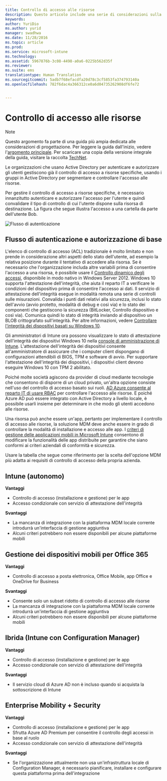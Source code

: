 ```yaml
---
title: Controllo di accesso alle risorse
description: Questo articolo include una serie di considerazioni sulla progettazione per il controllo di accesso da usare in uno scenario di gestione di dispositivi mobili (MDM).
keywords: 
author: YuriDio
ms.author: yurid
manager: swadhwa
ms.date: 11/28/2016
ms.topic: article
ms.prod: 
ms.service: microsoft-intune
ms.technology: 
ms.assetid: 5967876b-3c08-4498-a0a6-0225b562d35f
ms.reviewer: 
ms.suite: ems
translationtype: Human Translation
ms.sourcegitcommit: 5adb7f68efacdfa20d78c3cf5853fa374793140a
ms.openlocfilehash: 782f6dac4a366312ce0a6d04735262908df6fe72


---
```


# <a name="access-control-to-resources"></a>Controllo di accesso alle risorse

>[!NOTE]
>Questo argomento fa parte di una guida più ampia dedicata alle considerazioni di progettazione. Per leggere la guida dall'inizio, vedere l'[argomento principale](mdm-design-considerations-guide.md). Per scaricare una copia della versione integrale della guida, visitare la raccolta [TechNet](https://gallery.technet.microsoft.com/Mobile-Device-Management-7d401582).

Le organizzazioni che usano Active Directory per autenticare e autorizzare gli utenti gestiscono già il controllo di accesso a risorse specifiche, usando i gruppi in Active Directory per segmentare e controllare l'accesso alle risorse.  

Per gestire il controllo di accesso a risorse specifiche, è necessario innanzitutto autenticare e autorizzare l'accesso per l'utente e quindi convalidare il tipo di controllo di cui l'utente dispone sulla risorsa di destinazione. La figura che segue illustra l'accesso a una cartella da parte dell'utente Bob.

![Flusso di autenticazione](./media/MDM_Figure_13.png)

## <a name="basic-authentication-and-authorization-flow"></a>Flusso di autenticazione e autorizzazione di base

L'elenco di controllo di accesso (ACL) tradizionale è molto limitato e non prende in considerazione altri aspetti dello stato dell'utente, ad esempio la relativa posizione durante il tentativo di accedere alla risorsa. Se è necessario che l'organizzazione includa altre variabili prima di consentire l'accesso a una risorsa, è possibile usare il [Controllo dinamico degli accessi](https://technet.microsoft.com/library/dn408191.aspx), disponibile in modo nativo in Windows Server 2012. Windows 10 supporta l'attestazione dell'integrità, che aiuta il reparto IT a verificare le condizioni del dispositivo prima di consentire l'accesso ai dati. Il servizio di attestazione dell'integrità esegue in modalità remota una serie di controlli sulle misurazioni. Convalida i punti dati relativi alla sicurezza, inclusi lo stato dell'avvio (avvio protetto, modalità di debug e così via) e lo stato dei componenti che gestiscono la sicurezza (BitLocker, Controllo dispositivo e così via). Comunica quindi lo stato di integrità inviando al dispositivo un BLOB crittografato sull'integrità. Per altre informazioni, vedere [Controllare l'integrità dei dispositivi basati su Windows 10](https://technet.microsoft.com/library/mt592023.aspx).

Gli amministratori di Intune ora possono visualizzare lo stato di attestazione dell'integrità dei dispositivi Windows 10 nella [console di amministrazione di Intune](/intune/deploy-use/introduction-to-device-compliance-policies-in-microsoft-intune). L'attestazione dell'integrità dei dispositivi consente all'amministratore di assicurare che i computer client dispongano di configurazioni attendibili di BIOS, TPM e software di avvio. Per supportare l'attestazione dell'integrità dei dispositivi, i dispositivi client devono eseguire Windows 10 con TPM 2 abilitato.

Poiché molte società agiscono da provider di cloud mediante tecnologie che consentono di disporre di un cloud privato, un'altra opzione consiste nell'uso del controllo di accesso basato sui ruoli. [AD Azure consente al reparto IT di usare RBAC](http://azure.microsoft.com/documentation/articles/role-based-access-control-configure/) per controllare l'accesso alle risorse. E poiché Azure AD può essere integrato con Active Directory a livello locale, è possibile usarli insieme per determinare in che modo gli utenti accedono alle risorse.

Una risorsa può anche essere un'app, pertanto per implementare il controllo di accesso alle risorse, la soluzione MDM deve anche essere in grado di controllare la modalità di installazione e accesso alle app. I [criteri di gestione delle applicazioni mobili in Microsoft Intune](/intune/deploy-use/configure-and-deploy-mobile-application-management-policies-in-the-microsoft-intune-console) consentono di modificare la funzionalità delle app distribuite per garantire che siano conformi ai criteri aziendali di conformità e sicurezza.

Usare la tabella che segue come riferimento per la scelta dell'opzione MDM più adatta ai requisiti di controllo di accesso della propria azienda.

## <a name="intune-standalone"></a>Intune (autonomo)

**Vantaggi**

- Controllo di accesso (installazione e gestione) per le app
- Accesso condizionale con servizio di attestazione dell'integrità

**Svantaggi**

- La mancanza di integrazione con la piattaforma MDM locale corrente introdurrà un'interfaccia di gestione aggiuntiva
- Alcuni criteri potrebbero non essere disponibili per alcune piattaforme mobili

## <a name="mdm-for-office-365"></a>Gestione dei dispositivi mobili per Office 365

**Vantaggi**

- Controllo di accesso a posta elettronica, Office Mobile, app Office e OneDrive for Business

**Svantaggi**

- Consente solo un subset ridotto di controllo di accesso alle risorse
- La mancanza di integrazione con la piattaforma MDM locale corrente introdurrà un'interfaccia di gestione aggiuntiva
- Alcuni criteri potrebbero non essere disponibili per alcune piattaforme mobili

## <a name="hybrid-intune-with-configmgr"></a>Ibrida (Intune con Configuration Manager)

**Vantaggi**

- Controllo di accesso (installazione e gestione) per le app
- Accesso condizionale con servizio di attestazione dell'integrità

**Svantaggi**

- Il servizio cloud di Azure AD non è incluso quando si acquista la sottoscrizione di Intune

## <a name="enterprise-mobility--security"></a>Enterprise Mobility + Security

**Vantaggi**

- Controllo di accesso (installazione e gestione) per le app
- Sfrutta Azure AD Premium per consentire il controllo degli accessi in base al ruolo
- Accesso condizionale con servizio di attestazione dell'integrità

**Svantaggi**

- Se l'organizzazione attualmente non usa un'infrastruttura locale di Configuration Manager, è necessario pianificare, installare e configurare questa piattaforma prima dell'integrazione



<!--HONumber=Nov16_HO4-->


